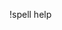 !spell help

<!-- Spell Database Macro
     This macro provides access to the comprehensive spell database system.
     
     Main Commands:
     • !spell add - Add a new spell with full details
     • !spell info "Spell Name" - View complete spell information
     • !spell list - List all spells (or filter by level/school)
     • !spell search "keyword" - Search for spells
     • !spell edit - Modify existing spells
     • !spell delete "Spell Name" - Remove spells
     
     The database stores:
     - Basic info (name, level, school, casting time, range, components, duration)
     - Combat mechanics (damage, damage type, saves, area of effect)
     - Upcast effects and descriptions
     - Visual effects (fx) and audio effects for VTT integration
     - Concentration and ritual tags
     
     Example spell creation:
     !spell add --name "Lightning Bolt" --level 3 --school "Evocation" --time "1 action" --range "Self (100-foot line)" --components "V,S,M" --duration "Instantaneous" --damage "8d6" --damagetype "lightning" --save "Dexterity" --savesuccess "half" --description "Lightning bolt in 100-foot line" --upcast "1d6 per level" --aoe "100-foot line, 5 feet wide" --fx "lightning-bolt" --audio "thunder-crack"
-->
